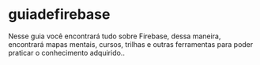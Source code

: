 # guiadefirebase
Nesse guia você encontrará tudo sobre Firebase, dessa maneira, encontrará mapas mentais, cursos, trilhas e outras ferramentas para poder praticar o conhecimento adquirido..
